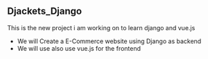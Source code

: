 ## Djackets_Django
<p>This is the new project i am working on to learn django and vue.js</p>
<ul>
  <li>We will Create a E-Commerce website using Django as backend</li>
  <li>We will use also use vue.js for the frontend</li>
</ul>
